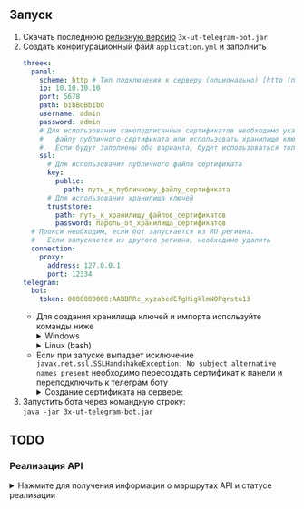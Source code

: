 ## Запуск
<ol>
  <li>Скачать последнюю <a href="https://github.com/Alemakave/3x-ui-telegram-bot/releases">релизную версию</a> <code>3x-ut-telegram-bot.jar</code></li>
  <li>Создать конфигурационный файл <code>application.yml</code> и заполнить</li>

  ```yaml 
threex:
    panel:
      scheme: http # Тип подключения к серверу (опционально) [http (по умолчанию) | https]
      ip: 10.10.10.10
      port: 5678
      path: bibBoBbibO
      username: admin
      password: admin
      # Для использования самоподписанных сертификатов необходимо указать путь к 
      #   файлу публичного сертификата или использовать хранилище ключей.
      #   Если будут заполнены оба варианта, будет использоваться только хранилище ключей
      ssl:
        # Для использования публичного файла сертификата
        key:
          public:
            path: путь_к_публичному_файлу_сертификата
        # Для использования хранилища ключей
        truststore:
          path: путь_к_хранилищу_файлов_сертификатов
          password: пароль_от_хранилища_сертификатов
    # Прокси необходим, если бот запускается из RU региона. 
    #   Если запускается из другого региона, необходимо удалить
    connection:
      proxy:
        address: 127.0.0.1
        port: 12334
telegram:
    bot:
      token: 0000000000:AABBRRc_xyzabcdEfgHigklmNOPqrstu13
  ```

  <ul>
    <li>
      Для создания хранилища ключей и импорта используйте команды ниже
      <details>
        <summary>Windows</summary>
        <code>curl -O https://raw.githubusercontent.com/Alemakave/3x-ui-telegram-bot/refs/heads/master/scripts/ImportCert.cmd</code><br>
        <code>.\ImportCert.cmd путь_к_файлу_сертификата пароль_к_хранилищу_сертификатов</code>
      </details>
      <details>
        <summary>Linux (bash)</summary>
        <code>curl -O https://raw.githubusercontent.com/Alemakave/3x-ui-telegram-bot/refs/heads/master/scripts/ImportCert.sh</code><br>
        <code>chmod +x ./ImportCert.sh</code><br>
        <code>./ImportCert.sh путь_к_файлу_сертификата пароль_к_хранилищу_сертификатов</code>
      </details>
    </li>
    <li>
      Если при запуске выпадает исключение <code>javax.net.ssl.SSLHandshakeException: No subject alternative names present</code> необходимо пересоздать сертификат к панели и переподключить к телеграм боту
      <details>
        <summary>Создание сертификата на сервере:</summary>
        1. Запустите:<br>
        <code>bash <(curl -Ls https://raw.githubusercontent.com/Alemakave/3x-ui-telegram-bot/refs/heads/master/scripts/CreateCert.sh)</code><br>
        2. Перезагрузите панель 3x-ui
      </details>
    </li>
  </ul>
  <li>
    Запустить бота через командную строку:<br>
    <code>java -jar 3x-ut-telegram-bot.jar</code>
  </li>
</ol>

## TODO

### Реализация API
<details>
  <summary>Нажмите для получения информации о маршрутах API и статусе реализации</summary>

#### Использование и статус реализации
- `/login` с `POST`-данными: `{username: '', password: ''}` для входа
- `/panel/api/inbounds` это базовый путь для следующих действий:

| Метод  | Путь                               | Описание                                                                                        |    Статус реализации    |
|:------:|------------------------------------|-------------------------------------------------------------------------------------------------|:-----------------------:|
| `GET`  | `"/list"`                          | Получить список всех подключений                                                                |   :white_check_mark:    |
| `GET`  | `"/get/:id"`                       | Получить информацию о подключении по его id                                                     |   :white_check_mark:    |
| `GET`  | `"/getClientTraffics/:email"`      | Получить трафик клиента по его email                                                            |  :white_square_button:  |
| `GET`  | `"/getClientTrafficsById/:id"`     | Получить трафик клиентов по id                                                                  |  :white_square_button:  |
| `GET`  | `"/createbackup"`                  | Отправить бекап админам в телеграм бот                                                          |  :white_square_button:  |
| `POST` | `"/add"`                           | Добавить подключение                                                                            |   :white_check_mark:    |
| `POST` | `"/del/:id"`                       | Удалить подключение по его id                                                                   |   :white_check_mark:    |
| `POST` | `"/update/:id"`                    | Обновить подключение по его id                                                                  |   :white_check_mark:    |
| `POST` | `"/clientIps/:email"`              | Получить IP адреса клиентов по его email                                                        |  :white_square_button:  |
| `POST` | `"/clearClientIps/:email"`         | Отчистить IP адреса клиентов по его email                                                       |  :white_square_button:  |
| `POST` | `"/addClient"`                     | Добавить клиента в подключение                                                                  |   :white_check_mark:    |
| `POST` | `"/:id/delClient/:clientId"`       | Удалить клиента по его clientId\* в подключении по id                                           |  :white_square_button:  |
| `POST` | `"/updateClient/:clientId"`        | Обновить клиента по его clientId\*                                                              |  :white_square_button:  |
| `POST` | `"/:id/resetClientTraffic/:email"` | Сбросить трафик у клиента                                                                       |  :white_square_button:  |
| `POST` | `"/resetAllTraffics"`              | Сбросить трафик у всех подключений                                                              |  :white_square_button:  |
| `POST` | `"/resetAllClientTraffics/:id"`    | Сбросить трафик у всех клиентов в подключении по его id                                         |  :white_square_button:  |
| `POST` | `"/delDepletedClients/:id"`        | Удалить всех клиентов в подключении id (-1 для всех подключений) с истекшем сроком или трафиком |  :white_square_button:  |

\* - Поле `clientId` должно быть заполнено следующим образом:

- `client.id` для VMESS и VLESS
- `client.password` для TROJAN
- `client.email` для Shadowsocks


:white_square_button: - Не реализовано<br>
:ballot_box_with_check: - В процессе<br>
:white_check_mark: - Реализовано
</details>